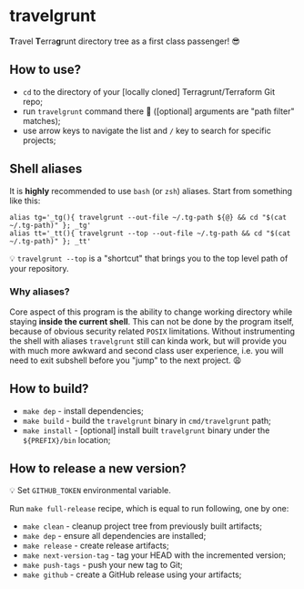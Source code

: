 # travelgrunt

**T**ravel **T**erra**g**runt directory tree as a first class passenger! :sunglasses:

## How to use?

* `cd` to the directory of your [locally cloned] Terragrunt/Terraform Git repo;
* run `travelgrunt` command there :rocket: ([optional] arguments are "path filter" matches);
* use arrow keys to navigate the list and `/` key to search for specific projects;

## Shell aliases

It is **highly** recommended to use `bash` (or `zsh`) aliases. Start from something like this:
```
alias tg='_tg(){ travelgrunt --out-file ~/.tg-path ${@} && cd "$(cat ~/.tg-path)" }; _tg'
alias tt='_tt(){ travelgrunt --top --out-file ~/.tg-path && cd "$(cat ~/.tg-path)" }; _tt'
```

:bulb: `travelgrunt --top` is a "shortcut" that brings you to the top level path of your repository.

### Why aliases?
Core aspect of this program is the ability to change working directory while staying **inside the current shell**.
This can not be done by the program itself, because of obvious security related `POSIX` limitations. Without instrumenting
the shell with aliases `travelgrunt` still can kinda work, but will provide you with much more awkward and second class user
experience, i.e. you will need to exit subshell before you "jump" to the next project. :weary:

## How to build?

* `make dep` - install dependencies;
* `make build` - build the `travelgrunt` binary in `cmd/travelgrunt` path;
* `make install` - [optional] install built `travelgrunt` binary under the `${PREFIX}/bin` location;

## How to release a new version?

:bulb: Set `GITHUB_TOKEN` environmental variable.

Run `make full-release` recipe, which is equal to run following, one by one:

* `make clean` - cleanup project tree from previously built artifacts;
* `make dep` - ensure all dependencies are installed;
* `make release` - create release artifacts;
* `make next-version-tag` - tag your HEAD with the incremented version;
* `make push-tags` - push your new tag to Git;
* `make github` - create a GitHub release using your artifacts;
